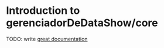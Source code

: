 # Introduction to gerenciadorDeDataShow/core

TODO: write [great documentation](http://jacobian.org/writing/what-to-write/)
